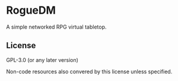 # RogueDM
A simple networked RPG virtual tabletop.
## License
GPL-3.0 (or any later version)

Non-code resources also convered by this license unless specified.